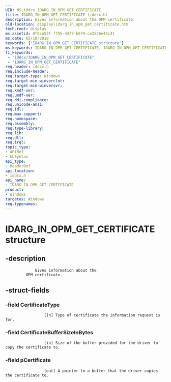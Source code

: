 ```yaml
---
UID: NS:iddcx.IDARG_IN_OPM_GET_CERTIFICATE
title: IDARG_IN_OPM_GET_CERTIFICATE (iddcx.h)
description: Gives information about the OPM certificate.
old-location: display\idarg_in_opm_get_certificate.htm
tech.root: display
ms.assetid: 0f6ce53f-f755-44f7-b579-ce3526e44c41
ms.date: 05/10/2018
keywords: ["IDARG_IN_OPM_GET_CERTIFICATE structure"]
ms.keywords: IDARG_IN_OPM_GET_CERTIFICATE, IDARG_IN_OPM_GET_CERTIFICATE structure [Display Devices], display.idarg_in_opm_get_certificate, iddcx/IDARG_IN_OPM_GET_CERTIFICATE
f1_keywords:
 - "iddcx/IDARG_IN_OPM_GET_CERTIFICATE"
 - "IDARG_IN_OPM_GET_CERTIFICATE"
req.header: iddcx.h
req.include-header: 
req.target-type: Windows
req.target-min-winverclnt: 
req.target-min-winversvr: 
req.kmdf-ver: 
req.umdf-ver: 
req.ddi-compliance: 
req.unicode-ansi: 
req.idl: 
req.max-support: 
req.namespace: 
req.assembly: 
req.type-library: 
req.lib: 
req.dll: 
req.irql: 
topic_type:
- APIRef
- kbSyntax
api_type:
- HeaderDef
api_location:
- iddcx.h
api_name:
- IDARG_IN_OPM_GET_CERTIFICATE
product:
- Windows
targetos: Windows
req.typenames: 
---
```


# IDARG_IN_OPM_GET_CERTIFICATE structure


## -description



                 Gives information about the 
             OPM certificate.


## -struct-fields




### -field CertificateType


                     [in] Type of certificate the information request is for.
                 


### -field CertificateBufferSizeInBytes


                     [in] Size of the buffer provided for the driver to copy the certificate to.
                 


### -field pCertificate


                     [out] A pointer to a buffer that the driver copies the certificate to.
                 

